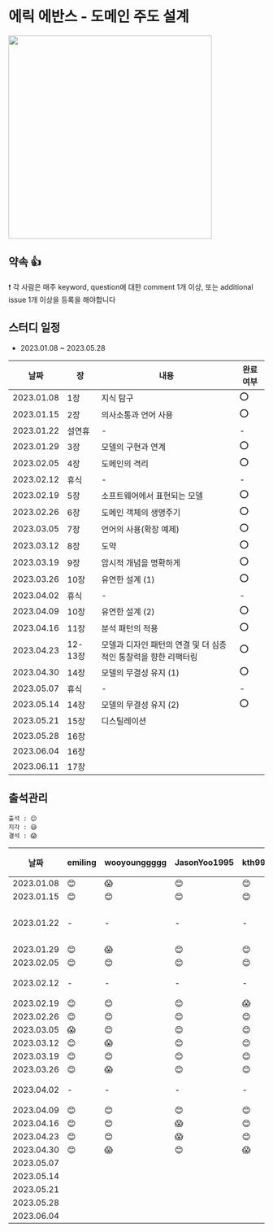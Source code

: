 
# 에릭 에반스 - 도메인 주도 설계

<img src="https://user-images.githubusercontent.com/66045861/209320305-4768482c-1a7d-4841-840d-8b25a93f1f1d.png" width="400"/>

## 약속 👍
❗ 각 사람은 매주 keyword, question에 대한 comment 1개 이상, 또는 additional issue 1개 이상을 등록을 해야합니다

## 스터디 일정
- 2023.01.08 ~ 2023.05.28

|날짜|장|내용|완료여부|
|-|-|-|-|
|2023.01.08|1장|지식 탐구|⭕️|
|2023.01.15|2장|의사소통과 언어 사용|⭕️|
|2023.01.22|설연휴|-|-|
|2023.01.29|3장|모델의 구현과 연계|⭕️|
|2023.02.05|4장|도메인의 격리|⭕️|
|2023.02.12|휴식|-|-|
|2023.02.19|5장|소프트웨어에서 표현되는 모델|⭕️|
|2023.02.26|6장|도메인 객체의 생명주기|⭕️|
|2023.03.05|7장|언어의 사용(확장 예제)|⭕️|
|2023.03.12|8장|도약|⭕️|
|2023.03.19|9장|암시적 개념을 명확하게|⭕️|
|2023.03.26|10장|유연한 설계 (1)|⭕️|
|2023.04.02|휴식|-|-|
|2023.04.09|10장|유연한 설계 (2)|⭕️|
|2023.04.16|11장|분석 패턴의 적용|⭕️|
|2023.04.23|12-13장|모델과 디자인 패턴의 연결 및 더 심층적인 통찰력을 향한 리팩터링|⭕️|
|2023.04.30|14장|모델의 무결성 유지 (1)|⭕️|
|2023.05.07|휴식|-|-|
|2023.05.14|14장|모델의 무결성 유지 (2)|⭕️|
|2023.05.21|15장|디스틸레이션||
|2023.05.28|16장|||
|2023.06.04|16장|||
|2023.06.11|17장|||


## 출석관리

```
출석 : 😊
지각 : 😅
결석 : 😱
```

|날짜|emiling|wooyounggggg|JasonYoo1995|kth990303|leejaeseung|비고|
|------|---|---|---|---|---|---|
|2023.01.08|😊|😱|😊|😊|😊|-|
|2023.01.15|😊|😊|😊|😊|😊|-|
|2023.01.22|-|-|-|-|-|설연휴|
|2023.01.29|😊|😱|😊|😊|😊|-|
|2023.02.05|😊|😊|😊|😊|😊|-|
|2023.02.12|-|-|-|-|-|휴식|
|2023.02.19|😊|😊|😊|😱|😊|-|
|2023.02.26|😊|😊|😊|😊|😊|-|
|2023.03.05|😱|😊|😊|😊|😊|-|
|2023.03.12|😊|😱|😊|😊|😊|-|
|2023.03.19|😊|😊|😊|😊|😊|-|
|2023.03.26|😊|😱|😊|😊|😊|-|
|2023.04.02|-|-|-|-|-|휴식|
|2023.04.09|😊|😊|😊|😊|😱|-|
|2023.04.16|😊|😊|😱|😊|😊|-|
|2023.04.23|😊|😊|😱|😊|😊|-|
|2023.04.30|😊|😱|😊|😱|😊|-|
|2023.05.07|||||||
|2023.05.14|||||||
|2023.05.21|||||||
|2023.05.28|||||||
|2023.06.04|||||||
